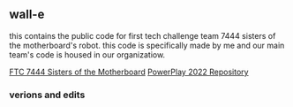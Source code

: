 ## wall-e

this contains the public code for first tech challenge team 7444 sisters of the motherboard's robot. this code is specifically made by me and our main team's code is housed in our organizatiow.

[FTC 7444 Sisters of the Motherboard](https://github.com/sisters-of-the-motherboard-7444)
[PowerPlay 2022 Repository](https://github.com/sisters-of-the-motherboard-7444/PowerPlay_2022)

### verions and edits
